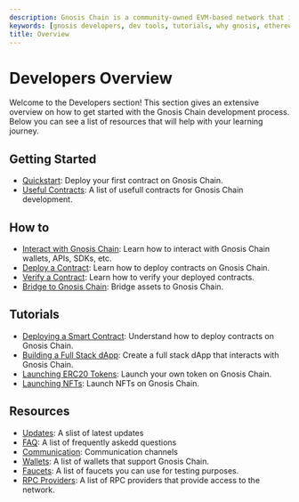 ```yaml
---
description: Gnosis Chain is a community-owned EVM-based network that is operated by a diverse set of validators around the world
keywords: [gnosis developers, dev tools, tutorials, why gnosis, ethereum] 
title: Overview
---
```


# Developers Overview

Welcome to the Developers section! This section gives an extensive overview on how to get started with the Gnosis Chain development process. Below you can see a list of resources that will help with your learning journey.

## Getting Started

- [Quickstart](/developers/getting-started/quickstart): Deploy your first contract on Gnosis Chain.
- [Useful Contracts](/developers/getting-started/contracts): A list of usefull contracts for Gnosis Chain development.

## How to

- [Interact with Gnosis Chain](/developers/interact/metamask): Learn how to interact with Gnosis Chain wallets, APIs, SDKs, etc.
- [Deploy a Contract](/developers/smart-contracts/truffle): Learn how to deploy contracts on Gnosis Chain.
- [Verify a Contract](/developers/verify/blockscout): Learn how to verify your deployed contracts.
- [Bridge to Gnosis Chain](/bridges/tutorials/using-amb): Bridge assets to Gnosis Chain.

## Tutorials

- [Deploying a Smart Contract](/developers/smart-contracts/): Understand how to deploy contracts on Gnosis Chain.
- [Building a Full Stack dApp](/developers/building/full-stack-dapp): Create a full stack dApp that interacts with Gnosis Chain.
- [Launching ERC20 Tokens](/developers/building/token): Launch your own token on Gnosis Chain.
- [Launching NFTs](/developers/building/nft): Launch NFTs on Gnosis Chain. 

## Resources

- [Updates](/updates): A slist of latest updates
- [FAQ](/faq/node/generalQuestions): A list of frequently askedd questions
- [Communication](/developers/communication): Communication channels
- [Wallets](/tools/wallets): A list of wallets that support Gnosis Chain.
- [Faucets](/tools/faucets/): A list of faucets you can use for testing purposes.
- [RPC Providers](/tools/rpc): A list of RPC providers that provide access to the network.